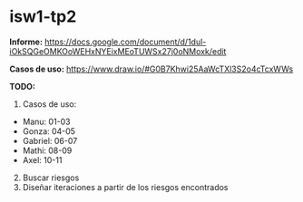 # isw1-tp2

**Informe:** https://docs.google.com/document/d/1dul-iOkSQGeOMKOoWEHxNYEixMEoTUWSx27j0oNMoxk/edit

**Casos de uso:** https://www.draw.io/#G0B7Khwi25AaWcTXl3S2o4cTcxWWs 

**TODO:**

1. Casos de uso:
 * Manu: 01-03
 * Gonza: 04-05
 * Gabriel: 06-07
 * Mathi: 08-09
 * Axel: 10-11
2. Buscar riesgos
3. Diseñar iteraciones a partir de los riesgos encontrados
